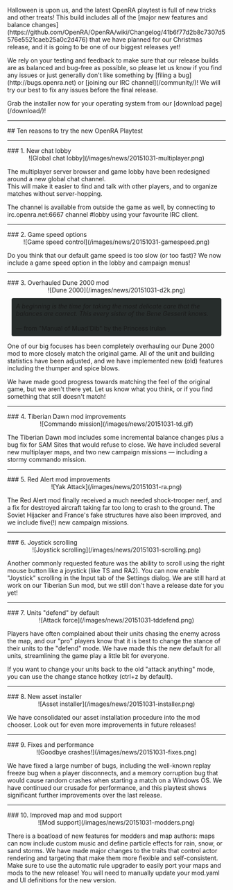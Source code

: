 <p markdown="1">
Halloween is upon us, and the latest OpenRA playtest is full of new tricks and other treats!
This build includes all of the [major new features and balance changes](https://github.com/OpenRA/OpenRA/wiki/Changelog/41b6f77d2b8c7307d5576e5521caeb25a0c2d476) that we have planned for our Christmas release, and it is going to be one of our biggest releases yet!
</p>
<p markdown="1">
We rely on your testing and feedback to make sure that our release builds are as balanced and bug-free as possible, so please let us know if you find any issues or just generally don't like something by [filing a bug](http://bugs.openra.net) or [joining our IRC channel](/community/)!  We will try our best to fix any
issues before the final release.
</p>
<p markdown="1">
Grab the installer now for your operating system from our [download page](/download/)!
</p>


<hr />
## Ten reasons to try the new OpenRA Playtest
<hr />
### 1. New chat lobby

<div style="text-align:center" markdown="1">
![Global chat lobby](/images/news/20151031-multiplayer.png)
</div>

<p>
The multiplayer server browser and game lobby have been redesigned around a new global
chat channel.<br />This will make it easier to find and talk with other players, and to organize matches without server-hopping.
</p>
<p>
The channel is available from outside the game as well, by connecting to
irc.openra.net:6667 channel #lobby using your favourite IRC client.
</p>


<hr />
### 2. Game speed options

<div style="text-align:center" markdown="1">
![Game speed control](/images/news/20151031-gamespeed.png)
</div>

<p>
Do you think that our default game speed is too slow (or too fast)?  We now include a game speed option in the lobby and campaign menus!
</p>

<hr />
### 3. Overhauled Dune 2000 mod

<div style="text-align:center" markdown="1">
![Dune 2000](/images/news/20151031-d2k.png)
</div>

<div style="border-radius: 4px; background-color: #272d2c; padding:10px; margin:10px;">
<em>
A beginning is the time for taking the most delicate care that the balances are correct. This every sister of the Bene Gesserit knows.
</em><br /><br />
&mdash; from "Manual of Muad'Dib" by the Princess Irulan
</div>

<p>
One of our big focuses has been completely overhauling our Dune 2000 mod to more closely match the
original game.  All of the unit and building statistics have been adjusted, and we have implemented
new (old) features including the thumper and spice blows.
</p>
<p>
We have made good progress towards matching the feel of the original game, but we aren't there yet.
Let us know what you think, or if you find something that still doesn't match!
</p>

<hr />
### 4. Tiberian Dawn mod improvements

<div style="text-align:center" markdown="1">
![Commando mission](/images/news/20151031-td.gif)
</div>

<p>
The Tiberian Dawn mod includes some incremental balance changes plus a bug fix for SAM Sites that would refuse to close.   We have included several new multiplayer maps, and two new campaign missions &mdash; including a stormy commando mission.
</p>

<hr />
### 5. Red Alert mod improvements

<div style="text-align:center" markdown="1">
![Yak Attack](/images/news/20151031-ra.png)
</div>

<p>
The Red Alert mod finally received a much needed shock-trooper nerf, and a fix for destroyed aircraft taking far too long to crash to the ground.  The Soviet Hijacker and France's fake structures have also been improved, and we include five(!) new campaign missions.
</p>

<hr />
### 6. Joystick scrolling

<div style="text-align:center" markdown="1">
![Joystick scrolling](/images/news/20151031-scrolling.png)
</div>

<p>
Another commonly requested feature was the ability to scroll using the right mouse button like a
joystick (like TS and RA2).  You can now enable "Joystick" scrolling in the Input tab of the Settings dialog.  We are still hard at work on our Tiberian Sun mod, but we still don't have a release date for you yet!
</p>

<hr />
### 7. Units "defend" by default

<div style="text-align:center" markdown="1">
![Attack force](/images/news/20151031-tddefend.png)
</div>


<p>
Players have often complained about their units chasing the enemy across the map, and our "pro"
players know that it is best to change the stance of their units to the "defend" mode.  We have
made this the new default for all units, streamlining the game play a little bit for everyone.
</p>

<p>
If you want to change your units back to the old "attack anything" mode, you can use the change
stance hotkey (ctrl+z by default).
</p>

<hr />
### 8. New asset installer

<div style="text-align:center" markdown="1">
![Asset installer](/images/news/20151031-installer.png)
</div>

<p>
We have consolidated our asset installation procedure into the mod chooser.  Look out for even more
improvements in future releases!
</p>

<hr />
### 9. Fixes and performance

<div style="text-align:center" markdown="1">
![Goodbye crashes!](/images/news/20151031-fixes.png)
</div>

<p>
We have fixed a large number of bugs, including the well-known replay freeze bug when a player
disconnects, and a memory corruption bug that would cause random crashes when starting a match on a
Windows OS.  We have continued our crusade for performance, and this playtest shows significant
further improvements over the last release.

<!-- div style="border-radius: 4px; background-color: #272d2c; padding:10px; margin:10px;">
<em>
23:21 <+pchote> RoosterDragon: do you have numbers for how much better this playtest should be?<br />
23:21 < RoosterDragon> a metric buttload<br />
23:21 < RoosterDragon> you can quote me on that
</em><br /><br />
&mdash; from the openra IRC channel
</div -->

</p>

<hr />
### 10. Improved map and mod support

<div style="text-align:center" markdown="1">
![Mod support](/images/news/20151031-modders.png)
</div>

<p>
There is a boatload of new features for modders and map authors: maps can now include custom music
and define particle effects for rain, snow, or sand storms.  We have made major changes to the
traits that control actor rendering and targeting that make them more flexible and self-consistent.
Make sure to use the automatic rule upgrader to easily port your maps and mods to the new release!
You will need to manually update your mod.yaml and UI definitions for the new version.
</p>
